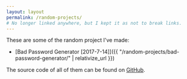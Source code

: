 ```yaml
---
layout: layout
permalink: /random-projects/
# No longer linked anywhere, but I kept it as not to break links.
---
```


These are some of the random project I've made:

 - [Bad Password Generator [2017-7-14]]({{ "/random-projects/bad-password-generator/" | relativize_url }})

The source code of all of them can be found on
[GitHub](https://github.com/nloomans/noahloomans.com/tree/master/random-projects).
